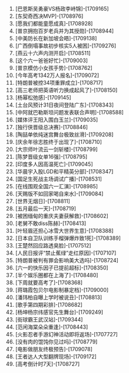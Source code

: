 
1. [巴恩斯吴勇豪VS杨政李峙锦]-[1709165]
1. [东契奇西决MVP]-[1708976]
1. [愿我们都能童愿成真]-[1708928]
1. [普京拥抱百岁老兵并为其授勋]-[1708944]
1. [中美防长在新加坡会晤]-[1709138]
1. [广西倒塌事故初步核实5人被困]-[1709276]
1. [燕云十六声内测开启]-[1708511]
1. [这个六一爸爸好忙]-[1709003]
1. [普京模仿小女孩手势]-[1708762]
1. [今年高考1342万人报名]-[1709072]
1. [特朗普被控34项重罪成立]-[1708717]
1. [高三老师把英语听力换成起风了]-[1708150]
1. [杨幂松弛感]-[1709145]
1. [土台风预计31日夜间登陆广东]-[1708343]
1. [中阿就巴勒斯坦问题发表联合声明]-[1708588]
1. [媒体评王阳入围白玉兰]-[1709035]
1. [独行侠晋级总决赛]-[1708846]
1. [陶喆单依纯迷宫舞台极致丝滑]-[1709208]
1. [庆余年徐志胜终于出现了]-[1708710]
1. [大宗师叶流云一剑斩楼]-[1708799]
1. [陈梦晋级女单16强]-[1708795]
1. [印度多人因高温死亡]-[1709045]
1. [华晨宇入股LGD和平精英分部]-[1708347]
1. [国足生死战主场调试广播]-[1708531]
1. [在线围观全国六一汇演]-[1708985]
1. [天赐版不如回家喝自来水]-[1709084]
1. [世界无烟日]-[1708811]
1. [五月最后一天]-[1708719]
1. [被困缅甸的重庆夫妻获解救]-[1708602]
1. [老舅不敢diss陈赫]-[1708413]
1. [叶轻眉还担心冰雪大世界生意]-[1708388]
1. [日本自卫队训练手榴弹爆炸致1死]-[1708389]
1. [王楚然回应路透臭脸]-[1707512]
1. [人民日报评“禁止蕉绿”走红原因]-[1707107]
1. [特朗普被判有罪会影响美大选吗]-[1708724]
1. [六一的快乐因子已提前超标]-[1708350]
1. [半个娱乐圈都在上海了]-[1708480]
1. [下周就要高考了]-[1708368]
1. [蒋璐霞包贝尔电影制暴定档]-[1709000]
1. [潘玮柏自曝上学时被说丑]-[1708813]
1. [歌手第四期彩排]-[1708682]
1. [杨坤杨宗纬感官先生舞台]-[1709249]
1. [街球霸王武汉站]-[1709344]
1. [范闲海棠朵朵重逢]-[1708443]
1. [火影忍者手游幻神活动即将返场]-[1707727]
1. [没有肉的馄饨你见过吗]-[1708779]
1. [电影做朋友终极预告]-[1709078]
1. [王者达人大型翻牌现场]-[1709172]
1. [高考倒计时7天]-[1708727]